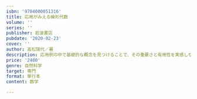 ```yaml
---
isbn: '9784000051316'
title: 応用がみえる線形代数
volume: ''
series: ''
publisher: 岩波書店
pubdate: '2020-02-23'
cover: ''
author: 高松瑞代／著
description: 応用例の中で基礎的な概念を見つけることで、その重要さと有用性を実感しながら学ぶことができる入門書。
price: '2400'
genre: 自然科学
target: 専門
format: 単行本
content: 数学

---
```

